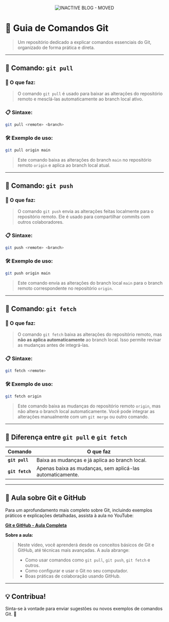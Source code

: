 
<p align="center">
  <img src="https://github.com/user-attachments/assets/a63739e9-8475-4fb9-baaa-c39f0ef7cfc9" alt="INACTIVE BLOG - MOVED"/>
</p>


# 📘 Guia de Comandos Git

> Um repositório dedicado a explicar comandos essenciais do Git, organizado de forma prática e direta.

---

## 🌟 Comando: `git pull`

### 📖 O que faz:
> O comando `git pull` é usado para baixar as alterações do repositório remoto e mesclá-las automaticamente ao branch local ativo.  

### 📋 Sintaxe:
```bash
git pull <remote> <branch>
```

### 🛠️ Exemplo de uso:
```bash
git pull origin main
```

> Este comando baixa as alterações do branch `main` no repositório remoto `origin` e aplica ao branch local atual.

---

## 🌟 Comando: `git push`

### 📖 O que faz:
> O comando `git push` envia as alterações feitas localmente para o repositório remoto. Ele é usado para compartilhar commits com outros colaboradores.  

### 📋 Sintaxe:
```bash
git push <remote> <branch>
```

### 🛠️ Exemplo de uso:
```bash
git push origin main
```

> Este comando envia as alterações do branch local `main` para o branch remoto correspondente no repositório `origin`.

---

## 🌟 Comando: `git fetch`

### 📖 O que faz:
> O comando `git fetch` baixa as alterações do repositório remoto, mas **não as aplica automaticamente** ao branch local. Isso permite revisar as mudanças antes de integrá-las.  

### 📋 Sintaxe:
```bash
git fetch <remote>
```

### 🛠️ Exemplo de uso:
```bash
git fetch origin
```

> Este comando baixa as mudanças do repositório remoto `origin`, mas não altera o branch local automaticamente. Você pode integrar as alterações manualmente com um `git merge` ou outro comando.

---

## 🔎 Diferença entre `git pull` e `git fetch`

| Comando       | O que faz                                                                 |
|---------------|---------------------------------------------------------------------------|
| **`git pull`** | Baixa as mudanças e já aplica ao branch local.                           |
| **`git fetch`**| Apenas baixa as mudanças, sem aplicá-las automaticamente.                |

---

## 🎥 **Aula sobre Git e GitHub**

Para um aprofundamento mais completo sobre Git, incluindo exemplos práticos e explicações detalhadas, assista à aula no YouTube:

[**Git e GitHub - Aula Completa**](https://www.youtube.com/watch?v=kB5e-gTAl_s&t=1104s)

**Sobre a aula:**
> Neste vídeo, você aprenderá desde os conceitos básicos de Git e GitHub, até técnicas mais avançadas. A aula abrange:
> - Como usar comandos como `git pull`, `git push`, `git fetch` e outros.
> - Como configurar e usar o Git no seu computador.
> - Boas práticas de colaboração usando GitHub.

---

## 💡 Contribua!

Sinta-se à vontade para enviar sugestões ou novos exemplos de comandos Git. 🚀
